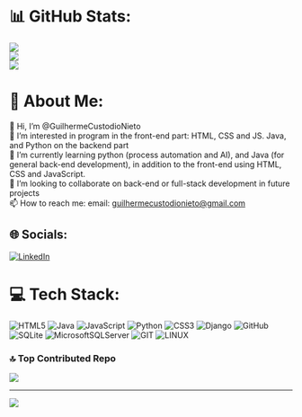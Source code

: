 
# 📊 GitHub Stats:
![](https://github-readme-stats.vercel.app/api?username=GuilhermeCustodioNieto&theme=radical&hide_border=false&include_all_commits=true&count_private=true)<br/>
![](https://github-readme-streak-stats.herokuapp.com/?user=GuilhermeCustodioNieto&theme=radical&hide_border=false)<br/>
![](https://github-readme-stats.vercel.app/api/top-langs/?username=GuilhermeCustodioNieto&theme=radical&hide_border=false&include_all_commits=true&count_private=true&layout=compact)

# 💫 About Me:
👋 Hi, I’m @GuilhermeCustodioNieto<br>👀 I’m interested in program in the front-end part: HTML, CSS and JS. Java, and Python on the backend part<br>🌱 I’m currently learning python (process automation and AI), and Java (for general back-end development), in addition to the front-end using HTML, CSS and JavaScript.<br>💞️ I’m looking to collaborate on back-end or full-stack development in future projects<br>📫 How to reach me: email: guilhermecustodionieto@gmail.com


## 🌐 Socials:
[![LinkedIn](https://img.shields.io/badge/LinkedIn-%230077B5.svg?logo=linkedin&logoColor=white)](https://linkedin.com/in/www.linkedin.com/in/guilherme-custódio-nieto) 

# 💻 Tech Stack:
![HTML5](https://img.shields.io/badge/html5-%23E34F26.svg?style=for-the-badge&logo=html5&logoColor=white) ![Java](https://img.shields.io/badge/java-%23ED8B00.svg?style=for-the-badge&logo=java&logoColor=white) ![JavaScript](https://img.shields.io/badge/javascript-%23323330.svg?style=for-the-badge&logo=javascript&logoColor=%23F7DF1E) ![Python](https://img.shields.io/badge/python-3670A0?style=for-the-badge&logo=python&logoColor=ffdd54) ![CSS3](https://img.shields.io/badge/css3-%231572B6.svg?style=for-the-badge&logo=css3&logoColor=white) ![Django](https://img.shields.io/badge/django-%23092E20.svg?style=for-the-badge&logo=django&logoColor=white) ![GitHub](https://img.shields.io/badge/GitHub-%23121011.svg?style=for-the-badge&logo=github&logoColor=white) ![SQLite](https://img.shields.io/badge/sqlite-%2307405e.svg?style=for-the-badge&logo=sqlite&logoColor=white) ![MicrosoftSQLServer](https://img.shields.io/badge/Microsoft%20SQL%20Sever-CC2927?style=for-the-badge&logo=microsoft%20sql%20server&logoColor=white) ![GIT](https://img.shields.io/badge/Git-fc6d26?style=for-the-badge&logo=git&logoColor=white) ![LINUX](https://img.shields.io/badge/Linux-FCC624?style=for-the-badge&logo=linux&logoColor=black)

### 🔝 Top Contributed Repo
![](https://github-contributor-stats.vercel.app/api?username=GuilhermeCustodioNieto&limit=5&theme=radical&combine_all_yearly_contributions=true)

---
[![](https://visitcount.itsvg.in/api?id=GuilhermeCustodioNieto&icon=2&color=6)](https://visitcount.itsvg.in)

<!-- Proudly created with GPRM ( https://gprm.itsvg.in ) -->
